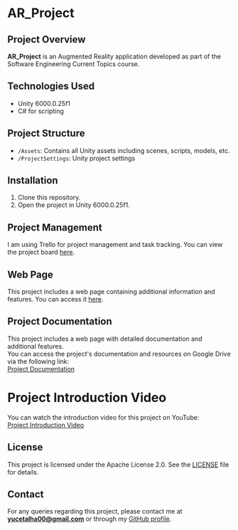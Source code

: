 # AR_Project

## Project Overview
**AR_Project** is an Augmented Reality application developed as part of the Software Engineering Current Topics course.

## Technologies Used
- Unity 6000.0.25f1  
- C# for scripting  

## Project Structure
- `/Assets`: Contains all Unity assets including scenes, scripts, models, etc.  
- `/ProjectSettings`: Unity project settings  

## Installation
1. Clone this repository.  
2. Open the project in Unity 6000.0.25f1.  

## Project Management
I am using Trello for project management and task tracking. You can view the project board [here](https://trello.com/b/uW7gl2KS/arproject).

## Web Page
This project includes a web page containing additional information and features. You can access it [here](https://talha-yce.github.io/AR_Project).  

## Project Documentation  
This project includes a web page with detailed documentation and additional features.  
You can access the project's documentation and resources on Google Drive via the following link:  
[Project Documentation](https://drive.google.com/drive/folders/1MQKOxW7zXFD9l7Q0wFIcpFYkKUhflslm?usp=sharing)

# Project Introduction Video  
You can watch the introduction video for this project on YouTube:  
[Project Introduction Video](https://www.youtube.com/watch?v=4lmQljtgLfg)  


## License
This project is licensed under the Apache License 2.0. See the [LICENSE](LICENSE) file for details.  

## Contact
For any queries regarding this project, please contact me at **yucetalha00@gmail.com** or through my [GitHub profile](https://github.com/talha-yce).  
